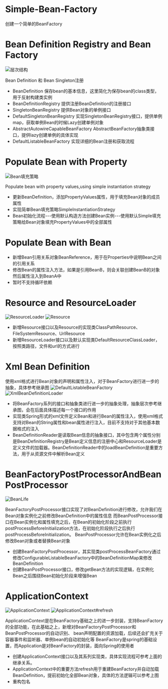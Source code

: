# Simple-Bean-Factory

创建一个简单的BeanFactory

# Bean Definition Registry and Bean Factory

![层次结构](./assets/Bean-Factory-with-Bean-Registry.png)

Bean Definition 和 Bean Singleton注册

- BeanDefinition 保存bean的基本信息，这里简化为保存bean的class类型，用于反射构建类实例
- BeanDefinitionRegistry 提供注册BeanDefinition的注册接口
- SingletonBeanRegistry 提供Bean对象的单例接口
- DefaultSingletonBeanRegistry 实现SingletonBeanRegistry接口，提供单例map，获取单例Bean的时候Lazy创建单例对象
- AbstractAutowireCapableBeanFactory AbstractBeanFactory抽象类接口，提供lazy创建单例的具体实现
- DefaultListableBeanFactory 实现详细的Bean注册和获取流程

# Populate Bean with Property

![Bean填充策略](./assets/Populate-Bean-Strategy.png)

Populate bean with property values,using simple instantiation strategy

- 更新BeanDefinition，添加PropertyValues属性，用于填充Bean对象的成员属性
- 实现简单Bean填充策略SimpleInstantiationStrategy
- Bean初始化流程---使用默认构造方法创建Bean实例---使用默认Simple填充策略给Bean对象填充PropertyValues中的全部属性

# Populate Bean with Bean

- 新增Bean引用关系对象BeanReference，用于在Properties中说明Bean之间的引用关系
- 修改Bean的属性注入方法，如果是引用BeanB，则会关联创建BeanB的对象然后属性注入到BeanA中
- 暂时不支持循环依赖

# Resource and ResourceLoader

![ResourceLoader](./assets/DefaultResourceClassLoader.png)
![Resource](./assets/Resource.png)

- 新增Resource接口以及Resource的实现类ClassPathResource、FileSystemResource、UrlResource
- 新增ResourceLoader接口以及默认实现类DefaultResourceClassLoader，按照类路径，文件和url的方式进行

# Xml Bean Definition

使用xml格式进行Bean对象的声明和属性注入，对于BeanFactory进行进一步的抽象，具体参考继承图
![DefaultListableBeanFactory](./assets/xml-define-bean-DefaultListableBeanFactory.png)
![XmlBeanDefinitionLoader](./assets/xml-bean-difinition-XmlBeanDefinitionReader.png)

- 将BeanFactory系列的接口和抽象类进行进一步的抽象处理，抽象层次参考继承图，会在后面具体描述每一个接口的作用
- 实现类Spring形式的xml文件定义Bean和进行Bean的属性注入，使用xml格式支持对Bean的String属性和bean属性进行注入，目前不支持对于其他基本数据格式的注入
- BeanDefinitionReader是读取Bean信息的抽象接口，其中包含两个属性分别是BeanDefinitionRegistry是Bean定义信息的注册中心和ResourceLoader是定义文件的加载器。BeanDefinitionReader中的loadBeanDefinition是重要方法，用于从资源文件中解析Bean定义

# BeanFactoryPostProcessorAndBeanPostProcessor
![BeanLife](./assets/BeanFactoryPostProcessorAndBeanPostProcessor.png)

BeanFactoryPostProcessor接口实现了对BeanDefinition进行修改，允许我们在Bean对象实例化之前修改BeanDefinition中的属性信息
而BeanPostProcessor接口在Bean实例化和属性填充之后，在Bean的初始化阶段之前执行postProcessBeforeInitialization方法，在初始化阶段执行之后执行postProcessBeforeInitialization。
BeanPostProcessor允许在Bean实例化之后修改Bean对象或者替换Bean对象

- 创建BeanFactoryPostProcessor，其实现类postProcessBeanFactory通过修改ConfigurableListableBeanFactory中的BeanDefinitionMap来修改BeanDefinition
- 创建BeanPostProcessor接口，修改getBean方法的实现逻辑，在实例化Bean之后围绕Bean初始化阶段来增强Bean

# ApplicationContext
![ApplicationContext](./assets/ClassPathXmlApplicationContext.png)
![ApplicationContext#refresh](./assets/ApplicationContext.png)

ApplicationContext是在BeanFactory基础之上的进一步封装，支持BeanFactory的全部功能，在此基础之上，新增对BeanFactoryPostProcessor和BeanPostProcessor的自动识别、
bean声明配置的资源加载，后续还会扩充关于容器事件和监听器、单例bean的自动初始化等
BeanFactory是spring的基础设置，而Application是对BeanFactory的封装，面向Spring的使用者

- 创建ApplicationContext接口以及其系列实现类，具体实现流程可参考上面的继承关系。
- ApplicationContext中的重要方法refresh用于重建BeanFactory并自动加载BeanDefinition，提前初始化全部Bean对象，具体的方法逻辑可以参考上图
- 重构包名
